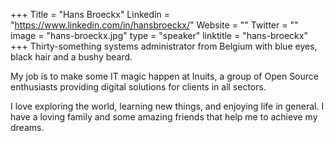 +++
Title = "Hans Broeckx"
Linkedin = "https://www.linkedin.com/in/hansbroeckx/"
Website = ""
Twitter = ""
image = "hans-broeckx.jpg"
type = "speaker"
linktitle = "hans-broeckx"
+++
Thirty-something systems administrator from Belgium with blue eyes, black hair and a bushy beard.

My job is to make some IT magic happen at Inuits, a group of Open Source enthusiasts providing digital solutions for clients in all sectors.

I love exploring the world, learning new things, and enjoying life in general. I have a loving family and some amazing friends that help me to achieve my dreams.